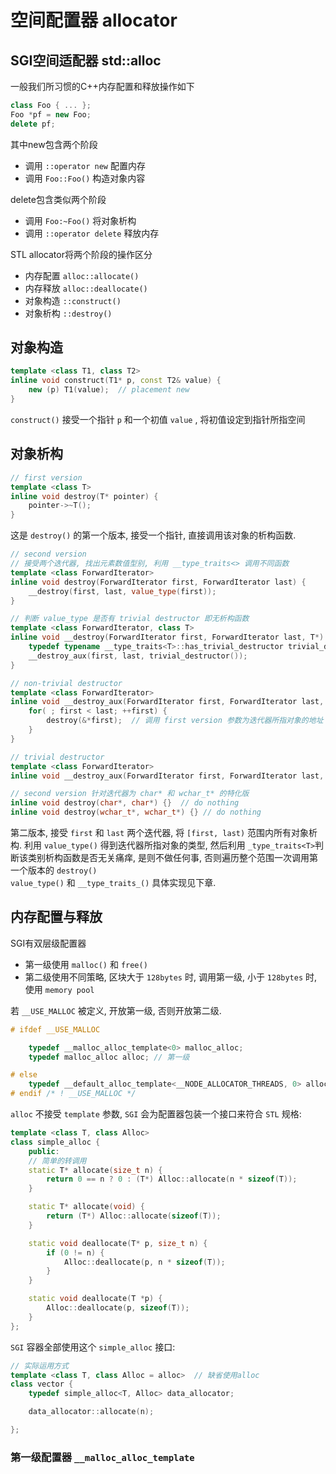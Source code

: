 # 空间配置器 allocator

## SGI空间适配器 std::alloc

一般我们所习惯的C++内存配置和释放操作如下

```C++
class Foo { ... };
Foo *pf = new Foo;
delete pf;
```

其中new包含两个阶段

* 调用 `::operator new` 配置内存
* 调用 `Foo::Foo()` 构造对象内容

delete包含类似两个阶段

* 调用 `Foo:~Foo()` 将对象析构
* 调用 `::operator delete` 释放内存

STL allocator将两个阶段的操作区分

* 内存配置 `alloc::allocate()`
* 内存释放 `alloc::deallocate()`
* 对象构造 `::construct()`
* 对象析构 `::destroy()`

## 对象构造

```cpp
template <class T1, class T2>
inline void construct(T1* p, const T2& value) {
    new (p) T1(value);  // placement new
}
```

`construct()` 接受一个指针 `p` 和一个初值 `value` , 将初值设定到指针所指空间

## 对象析构

```C++
// first version
template <class T>
inline void destroy(T* pointer) {
    pointer->~T();
}
```

这是 `destroy()` 的第一个版本, 接受一个指针, 直接调用该对象的析构函数.

```cpp
// second version
// 接受两个迭代器, 找出元素数值型别, 利用 __type_traits<> 调用不同函数
template <class ForwardIterator>
inline void destroy(ForwardIterator first, ForwardIterator last) {
    __destroy(first, last, value_type(first));
}

// 判断 value_type 是否有 trivial destructor 即无析构函数
template <class ForwardIterator, class T>
inline void __destroy(ForwardIterator first, ForwardIterator last, T*) {
    typedef typename __type_traits<T>::has_trivial_destructor trivial_destructor;
    __destroy_aux(first, last, trivial_destructor());
}

// non-trivial destructor
template <class ForwardIterator>
inline void __destroy_aux(ForwardIterator first, ForwardIterator last, __false_type) {
    for( ; first < last; ++first) {
        destroy(&*first);  // 调用 first version 参数为迭代器所指对象的地址
    }
}

// trivial destructor
template <class ForwardIterator>
inline void __destroy_aux(ForwardIterator first, ForwardIterator last, __true_type) {}  // do nothing

// second version 针对迭代器为 char* 和 wchar_t* 的特化版
inline void destroy(char*, char*) {}  // do nothing
inline void destroy(wchar_t*, wchar_t*) {} // do nothing

```

第二版本, 接受 `first` 和 `last` 两个迭代器, 将 `[first, last)` 范围内所有对象析构. 利用 `value_type()` 得到迭代器所指对象的类型, 然后利用 `_type_traits<T>`判断该类别析构函数是否无关痛痒, 是则不做任何事, 否则遍历整个范围一次调用第一个版本的 `destroy()`  
`value_type()` 和 `__type_traits_()` 具体实现见下章.

## 内存配置与释放

SGI有双层级配置器

* 第一级使用 `malloc()` 和 `free()`
* 第二级使用不同策略, 区块大于 `128bytes` 时, 调用第一级, 小于 `128bytes` 时, 使用 `memory pool`  

若 `__USE_MALLOC` 被定义, 开放第一级, 否则开放第二级.

```cpp
# ifdef __USE_MALLOC

    typedef __malloc_alloc_template<0> malloc_alloc;
    typedef malloc_alloc alloc; // 第一级

# else
    typedef __default_alloc_template<__NODE_ALLOCATOR_THREADS, 0> alloc;  // 第二级
# endif /* ! __USE_MALLOC */
```

`alloc` 不接受 `template` 参数, `SGI` 会为配置器包装一个接口来符合 `STL` 规格:

```cpp
template <class T, class Alloc>
class simple_alloc {
    public:
    // 简单的转调用
    static T* allocate(size_t n) {
        return 0 == n ? 0 : (T*) Alloc::allocate(n * sizeof(T));
    }

    static T* allocate(void) {
        return (T*) Alloc::allocate(sizeof(T));
    }

    static void deallocate(T* p, size_t n) {
        if (0 != n) {
            Alloc::deallocate(p, n * sizeof(T));
        }
    }

    static void deallocate(T *p) {
        Alloc::deallocate(p, sizeof(T));
    }
};
```

`SGI` 容器全部使用这个 `simple_alloc` 接口:

```cpp
// 实际运用方式
template <class T, class Alloc = alloc>  // 缺省使用alloc
class vector {
    typedef simple_alloc<T, Alloc> data_allocator;

    data_allocator::allocate(n);

};
```

### 第一级配置器 `__malloc_alloc_template`
